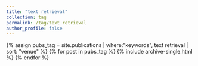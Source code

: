 ```yaml
---
title: "text retrieval"
collection: tag
permalink: /tag/text retrieval
author_profile: false
---
```

{% assign pubs_tag = site.publications | where:"keywords", text retrieval | sort: "venue" %}
{% for post in pubs_tag %}
  {% include archive-single.html %}
{% endfor %}
